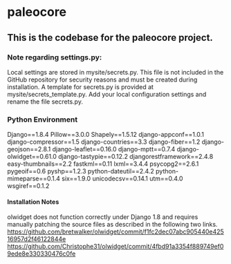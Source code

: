 paleocore
=========

## This is the codebase for the paleocore project.

### Note regarding settings.py:
Local settings are stored in mysite/secrets.py. This file is not included in the GitHub repository for security 
reasons and must be created during installation. A template for secrets.py is provided at mysite/secrets_template.py. 
Add your local configuration settings and rename the file secrets.py. 

### Python Environment 
Django==1.8.4
Pillow==3.0.0
Shapely==1.5.12
django-appconf==1.0.1
django-compressor==1.5
django-countries==3.3
django-fiber==1.2
django-geojson==2.8.1
django-leaflet==0.16.0
django-mptt==0.7.4
django-olwidget==0.61.0
django-tastypie==0.12.2
djangorestframework==2.4.8
easy-thumbnails==2.2
fastkml==0.11
lxml==3.4.4
psycopg2==2.6.1
pygeoif==0.6
pyshp==1.2.3
python-dateutil==2.4.2
python-mimeparse==0.1.4
six==1.9.0
unicodecsv==0.14.1
utm==0.4.0
wsgiref==0.1.2


#### Installation Notes
olwidget does not function correctly under Django 1.8 and requires manually patching the source files as described in the following two links.
https://github.com/bretwalker/olwidget/commit/f1fc2dec07abc905440e42516957d2f46122844e
https://github.com/Christophe31/olwidget/commit/4fbd91a3354f889749ef09ede8e330330476c0fe



